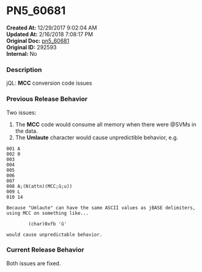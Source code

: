 # PN5_60681

**Created At:** 12/29/2017 9:02:04 AM  
**Updated At:** 2/16/2018 7:08:17 PM  
**Original Doc:** [pn5_60681](https://docs.jbase.com/release-notes/pn5_60681)  
**Original ID:** 292593  
**Internal:** No  


### Description

jQL: **MCC** conversion code issues



### Previous Release Behavior

Two issues:

1. The **MCC** code would consume all memory when there were @SVMs in the data.
2. The **Umlaute** character would cause unpredictible behavior, e.g.


```
001 A
002 0
003
004
005
006
007
008 A;(N(attn)(MCC;û;u))
009 L
010 14

Because "Umlaute" can have the same ASCII values as jBASE delimiters, using MCC on something like...

        (char)0xfb 'û'

would cause unpredictable behavior.
```



### Current Release Behavior

Both issues are fixed.
